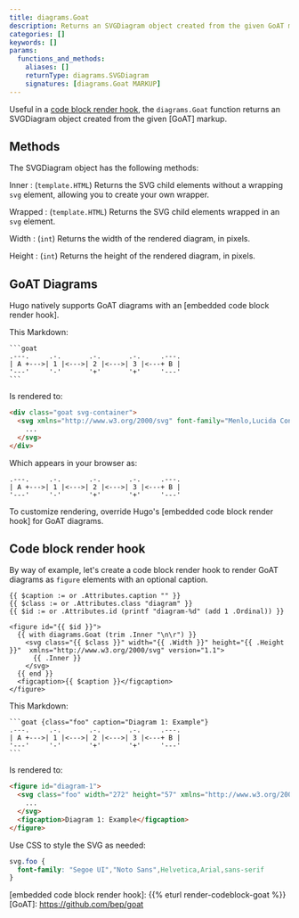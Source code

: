 ```yaml
---
title: diagrams.Goat
description: Returns an SVGDiagram object created from the given GoAT markup and options.
categories: []
keywords: []
params:
  functions_and_methods:
    aliases: []
    returnType: diagrams.SVGDiagram
    signatures: [diagrams.Goat MARKUP]
---
```


Useful in a [code block render hook], the `diagrams.Goat` function returns an SVGDiagram object created from the given [GoAT] markup.

## Methods

The SVGDiagram object has the following methods:

Inner
: (`template.HTML`) Returns the SVG child elements without a wrapping `svg` element, allowing you to create your own wrapper.

Wrapped
: (`template.HTML`) Returns the SVG child elements wrapped in an `svg` element.

Width
: (`int`) Returns the width of the rendered diagram, in pixels.

Height
: (`int`) Returns the height of the rendered diagram, in pixels.

## GoAT Diagrams

Hugo natively supports GoAT diagrams with an [embedded code block render hook].

This Markdown:

````text
```goat
.---.     .-.       .-.       .-.     .---.
| A +--->| 1 |<--->| 2 |<--->| 3 |<---+ B |
'---'     '-'       '+'       '+'     '---'
```
````

Is rendered to:

```html
<div class="goat svg-container">
  <svg xmlns="http://www.w3.org/2000/svg" font-family="Menlo,Lucida Console,monospace" viewBox="0 0 352 57">
    ...
  </svg>
</div>
```

Which appears in your browser as:

```goat {class="mw6-ns"}
.---.     .-.       .-.       .-.     .---.
| A +--->| 1 |<--->| 2 |<--->| 3 |<---+ B |
'---'     '-'       '+'       '+'     '---'
```

To customize rendering, override Hugo's [embedded code block render hook] for GoAT diagrams.

## Code block render hook

By way of example, let's create a code block render hook to render GoAT diagrams as `figure` elements with an optional caption.

```go-html-template {file="layouts/_markup/render-codeblock-goat.html"}
{{ $caption := or .Attributes.caption "" }}
{{ $class := or .Attributes.class "diagram" }}
{{ $id := or .Attributes.id (printf "diagram-%d" (add 1 .Ordinal)) }}

<figure id="{{ $id }}">
  {{ with diagrams.Goat (trim .Inner "\n\r") }}
    <svg class="{{ $class }}" width="{{ .Width }}" height="{{ .Height }}"  xmlns="http://www.w3.org/2000/svg" version="1.1">
      {{ .Inner }}
    </svg>
  {{ end }}
  <figcaption>{{ $caption }}</figcaption>
</figure>
```

This Markdown:

````text {file="content/example.md" }
```goat {class="foo" caption="Diagram 1: Example"}
.---.     .-.       .-.       .-.     .---.
| A +--->| 1 |<--->| 2 |<--->| 3 |<---+ B |
'---'     '-'       '+'       '+'     '---'
```
````

Is rendered to:

```html
<figure id="diagram-1">
  <svg class="foo" width="272" height="57" xmlns="http://www.w3.org/2000/svg" version="1.1">
    ...
  </svg>
  <figcaption>Diagram 1: Example</figcaption>
</figure>
```

Use CSS to style the SVG as needed:

```css
svg.foo {
  font-family: "Segoe UI","Noto Sans",Helvetica,Arial,sans-serif
}
```

[code block render hook]: /render-hooks/code-blocks/
[embedded code block render hook]: {{% eturl render-codeblock-goat %}}
[GoAT]: https://github.com/bep/goat
